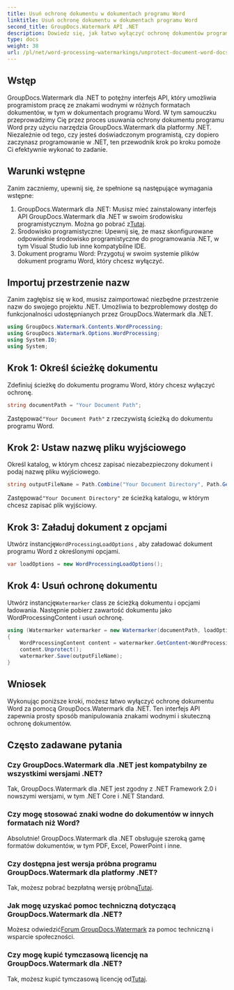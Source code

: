 ```yaml
---
title: Usuń ochronę dokumentu w dokumentach programu Word
linktitle: Usuń ochronę dokumentu w dokumentach programu Word
second_title: GroupDocs.Watermark API .NET
description: Dowiedz się, jak łatwo wyłączyć ochronę dokumentów programu Word za pomocą programu GroupDocs.Watermark dla platformy .NET. Postępuj zgodnie z naszym przewodnikiem krok po kroku.
type: docs
weight: 38
url: /pl/net/word-processing-watermarkings/unprotect-document-word-docs/
---
```

## Wstęp
GroupDocs.Watermark dla .NET to potężny interfejs API, który umożliwia programistom pracę ze znakami wodnymi w różnych formatach dokumentów, w tym w dokumentach programu Word. W tym samouczku przeprowadzimy Cię przez proces usuwania ochrony dokumentu programu Word przy użyciu narzędzia GroupDocs.Watermark dla platformy .NET. Niezależnie od tego, czy jesteś doświadczonym programistą, czy dopiero zaczynasz programowanie w .NET, ten przewodnik krok po kroku pomoże Ci efektywnie wykonać to zadanie.
## Warunki wstępne
Zanim zaczniemy, upewnij się, że spełnione są następujące wymagania wstępne:
1.  GroupDocs.Watermark dla .NET: Musisz mieć zainstalowany interfejs API GroupDocs.Watermark dla .NET w swoim środowisku programistycznym. Można go pobrać z[Tutaj](https://releases.groupdocs.com/Watermark/net/).
2. Środowisko programistyczne: Upewnij się, że masz skonfigurowane odpowiednie środowisko programistyczne do programowania .NET, w tym Visual Studio lub inne kompatybilne IDE.
3. Dokument programu Word: Przygotuj w swoim systemie plików dokument programu Word, który chcesz wyłączyć.

## Importuj przestrzenie nazw
Zanim zagłębisz się w kod, musisz zaimportować niezbędne przestrzenie nazw do swojego projektu .NET. Umożliwia to bezproblemowy dostęp do funkcjonalności udostępnianych przez GroupDocs.Watermark dla .NET.
```csharp
using GroupDocs.Watermark.Contents.WordProcessing;
using GroupDocs.Watermark.Options.WordProcessing;
using System.IO;
using System;
```
## Krok 1: Określ ścieżkę dokumentu
Zdefiniuj ścieżkę do dokumentu programu Word, który chcesz wyłączyć ochronę.
```csharp
string documentPath = "Your Document Path";
```
 Zastępować`"Your Document Path"` z rzeczywistą ścieżką do dokumentu programu Word.
## Krok 2: Ustaw nazwę pliku wyjściowego
Określ katalog, w którym chcesz zapisać niezabezpieczony dokument i podaj nazwę pliku wyjściowego.
```csharp
string outputFileName = Path.Combine("Your Document Directory", Path.GetFileName(documentPath));
```
 Zastępować`"Your Document Directory"` ze ścieżką katalogu, w którym chcesz zapisać plik wyjściowy.
## Krok 3: Załaduj dokument z opcjami
 Utwórz instancję`WordProcessingLoadOptions` , aby załadować dokument programu Word z określonymi opcjami.
```csharp
var loadOptions = new WordProcessingLoadOptions();
```
## Krok 4: Usuń ochronę dokumentu
 Utwórz instancję`Watermarker` class ze ścieżką dokumentu i opcjami ładowania. Następnie pobierz zawartość dokumentu jako WordProcessingContent i usuń ochronę.
```csharp
using (Watermarker watermarker = new Watermarker(documentPath, loadOptions))
{
    WordProcessingContent content = watermarker.GetContent<WordProcessingContent>();
    content.Unprotect();
    watermarker.Save(outputFileName);
}
```

## Wniosek
Wykonując poniższe kroki, możesz łatwo wyłączyć ochronę dokumentu Word za pomocą GroupDocs.Watermark dla .NET. Ten interfejs API zapewnia prosty sposób manipulowania znakami wodnymi i skuteczną ochronę dokumentów.
## Często zadawane pytania
### Czy GroupDocs.Watermark dla .NET jest kompatybilny ze wszystkimi wersjami .NET?
Tak, GroupDocs.Watermark dla .NET jest zgodny z .NET Framework 2.0 i nowszymi wersjami, w tym .NET Core i .NET Standard.
### Czy mogę stosować znaki wodne do dokumentów w innych formatach niż Word?
Absolutnie! GroupDocs.Watermark dla .NET obsługuje szeroką gamę formatów dokumentów, w tym PDF, Excel, PowerPoint i inne.
### Czy dostępna jest wersja próbna programu GroupDocs.Watermark dla platformy .NET?
 Tak, możesz pobrać bezpłatną wersję próbną[Tutaj](https://releases.groupdocs.com/).
### Jak mogę uzyskać pomoc techniczną dotyczącą GroupDocs.Watermark dla .NET?
 Możesz odwiedzić[Forum GroupDocs.Watermark](https://forum.groupdocs.com/c/watermark/19) za pomoc techniczną i wsparcie społeczności.
### Czy mogę kupić tymczasową licencję na GroupDocs.Watermark dla .NET?
 Tak, możesz kupić tymczasową licencję od[Tutaj](https://purchase.groupdocs.com/temporary-license/).